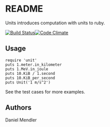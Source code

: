 README
======

Units introduces computation with units to ruby.

[![Build Status](https://secure.travis-ci.org/minad/unit.png?branch=master)](http://travis-ci.org/minad/unit)[![Code Climate](https://codeclimate.com/badge.png)](https://codeclimate.com/github/minad/unit)

Usage
-----

    require 'unit'
    puts 1.meter.in_kilometer
    puts 1.MeV.in_joule
    puts 10.KiB / 1.second
    puts 10.KiB_per_second
    puts Unit('1 m/s^2')

See the test cases for more examples.

Authors
-------

Daniel Mendler
